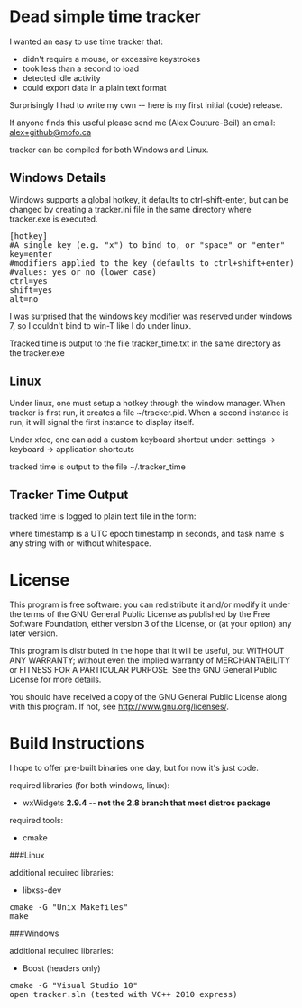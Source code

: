 Dead simple time tracker
========================
I wanted an easy to use time tracker that:

* didn't require a mouse, or excessive keystrokes
* took less than a second to load
* detected idle activity
* could export data in a plain text format

Surprisingly I had to write my own -- here is my first initial (code) release.

If anyone finds this useful please send me (Alex Couture-Beil) an email: alex+github@mofo.ca 

tracker can be compiled for both Windows and Linux.

Windows Details
---------------

Windows supports a global hotkey, it defaults to ctrl-shift-enter, but can be changed by creating a tracker.ini file in the same directory where tracker.exe is executed.

<pre>
[hotkey]
#A single key (e.g. "x") to bind to, or "space" or "enter"
key=enter
#modifiers applied to the key (defaults to ctrl+shift+enter)
#values: yes or no (lower case)
ctrl=yes
shift=yes
alt=no
</pre>

I was surprised that the windows key modifier was reserved under windows 7, so I couldn't bind to win-T like I do under linux.

Tracked time is output to the file tracker_time.txt in the same directory as the tracker.exe

Linux
-----

Under linux, one must setup a hotkey through the window manager. When tracker is first run, it creates a file ~/tracker.pid. When a second instance is run, it will signal the first instance to display itself.

Under xfce, one can add a custom keyboard shortcut under: settings -> keyboard -> application shortcuts

tracked time is output to the file ~/.tracker_time


Tracker Time Output
-------------------

tracked time is logged to plain text file in the form:

<timestamp> <task name>

where timestamp is a UTC epoch timestamp in seconds, and task name is any string with or without whitespace.


License
=======
This program is free software: you can redistribute it and/or modify
it under the terms of the GNU General Public License as published by
the Free Software Foundation, either version 3 of the License, or
(at your option) any later version.

This program is distributed in the hope that it will be useful,
but WITHOUT ANY WARRANTY; without even the implied warranty of
MERCHANTABILITY or FITNESS FOR A PARTICULAR PURPOSE.  See the
GNU General Public License for more details.

You should have received a copy of the GNU General Public License
along with this program.  If not, see <http://www.gnu.org/licenses/>.


Build Instructions
==================

I hope to offer pre-built binaries one day, but for now it's just code.

required libraries (for both windows, linux):

* wxWidgets **2.9.4 -- not the 2.8 branch that most distros package**

required tools:

* cmake

###Linux

additional required libraries: 

* libxss-dev

<pre>
cmake -G "Unix Makefiles"
make
</pre>

###Windows

additional required libraries:

* Boost (headers only)

<pre>
cmake -G "Visual Studio 10"
open tracker.sln (tested with VC++ 2010 express)
</pre>
